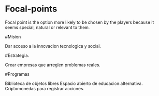 # Focal-points
Focal point is the option more likely to be chosen by the players because it seems special, natural or relevant to them.


#Mision

Dar acceso a la innovacion tecnologica y social.

#Estrategia.

Crear empresas que arreglen problemas reales.

#Programas

Biblioteca de objetos libres
Espacio abierto de educacion alternativa.
Criptomonedas para registrar acciones.

